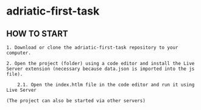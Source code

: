 # adriatic-first-task
## HOW TO START
    1. Download or clone the adriatic-first-task repository to your computer.

    2. Open the project (folder) using a code editor and install the Live Server extension (necessary because data.json is imported into the js file).

        2.1. Open the index.htlm file in the code editor and run it using Live Server

    (The project can also be started via other servers)

